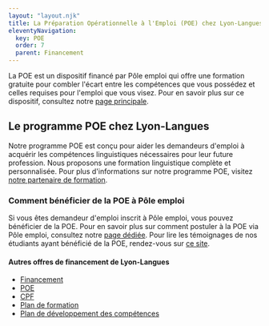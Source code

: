 ```yaml
---
layout: "layout.njk"
title: La Préparation Opérationnelle à l'Emploi (POE) chez Lyon-Langues
eleventyNavigation:
  key: POE
  order: 7
  parent: Financement
---
```


La POE est un dispositif financé par Pôle emploi qui offre une formation gratuite pour combler l'écart entre les compétences que vous possédez et celles requises pour l'emploi que vous visez. Pour en savoir plus sur ce dispositif, consultez notre [page principale](/Lyon-Langues.html).

## Le programme POE chez Lyon-Langues
Notre programme POE est conçu pour aider les demandeurs d'emploi à acquérir les compétences linguistiques nécessaires pour leur future profession. Nous proposons une formation linguistique complète et personnalisée. Pour plus d'informations sur notre programme POE, visitez [notre partenaire de formation](http://site-pertinent-1.com).

### Comment bénéficier de la POE à Pôle emploi
Si vous êtes demandeur d'emploi inscrit à Pôle emploi, vous pouvez bénéficier de la POE. Pour en savoir plus sur comment postuler à la POE via Pôle emploi, consultez notre [page dédiée](http://lien-interne/). Pour lire les témoignages de nos étudiants ayant bénéficié de la POE, rendez-vous sur [ce site](http://site-pertinent-3.com).

#### Autres offres de financement de Lyon-Langues
- [Financement](/..)
- [POE](.)
- [CPF](../cpf)
- [Plan de formation](../plan-de-formation)
- [Plan de développement des compétences](../plan-de-developpement-des-competences)